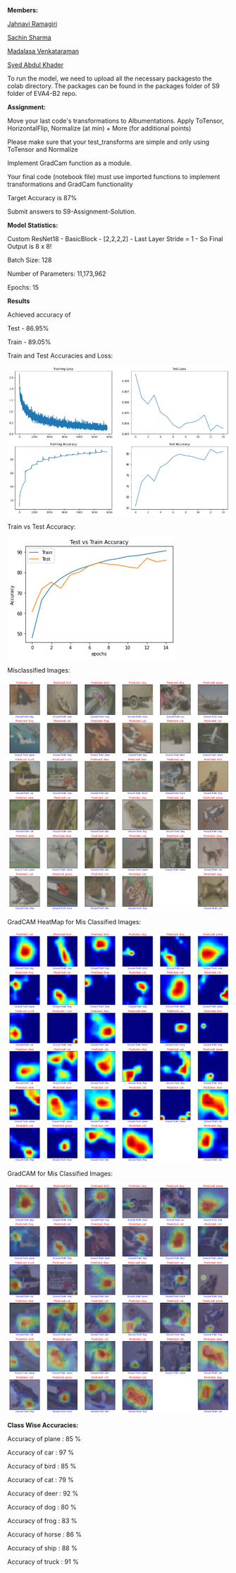 **Members:**

[Jahnavi Ramagiri](https://canvas.instructure.com/courses/1804302/users/25685093)

[Sachin Sharma](https://canvas.instructure.com/courses/1804302/users/23724529)

[Madalasa Venkataraman](https://canvas.instructure.com/courses/1804302/users/25685106)

[Syed Abdul Khader](https://canvas.instructure.com/courses/1804302/users/25685109)



To run the model, we need to upload all the necessary packagesto the colab directory. The packages can be found in the packages folder of S9 folder of EVA4-B2 repo.




**Assignment:**

Move your last code's transformations to Albumentations. Apply ToTensor, HorizontalFlip, Normalize (at min) + More (for additional points)

Please make sure that your test_transforms are simple and only using ToTensor and Normalize

Implement GradCam function as a module. 

Your final code (notebook file) must use imported functions to implement transformations and GradCam functionality

Target Accuracy is 87%

Submit answers to S9-Assignment-Solution. 



**Model Statistics:**

Custom ResNet18 - BasicBlock - [2,2,2,2] - Last Layer Stride = 1 - So Final Output is 8 x 8!

Batch Size: 128

Number of Parameters: 11,173,962

Epochs: 15


**Results**

Achieved accuracy of

Test - 86.95%

Train - 89.05%


Train and Test Accuracies and Loss:

![Test-Train Accuracy and Loss](https://github.com/JahnaviRamagiri/EVA-B2/blob/master/S9/Results/train_test_loss_accuracy.png)

Train vs Test Accuracy:

![Test-vs-Train Accuracy](https://github.com/JahnaviRamagiri/EVA-B2/blob/master/S9/Results/Train_vs_test.png)

Misclassified Images:

![MissClassifiedImages](https://github.com/JahnaviRamagiri/EVA-B2/blob/master/S9/Results/missclass.png)


GradCAM HeatMap for Mis Classified Images: 

![Mis_HeatMap](https://github.com/JahnaviRamagiri/EVA-B2/blob/master/S9/Results/Heatmap.png)

GradCAM for Mis Classified Images: 

![Mis_GradCAM](https://github.com/JahnaviRamagiri/EVA-B2/blob/master/S9/Results/gradcam.png)


**Class Wise Accuracies:**

Accuracy of plane : 85 %

Accuracy of car : 97 %

Accuracy of bird : 85 %

Accuracy of cat : 79 %

Accuracy of deer : 92 %

Accuracy of dog : 80 %

Accuracy of frog : 83 %

Accuracy of horse : 86 %

Accuracy of ship : 88 %

Accuracy of truck : 91 %



